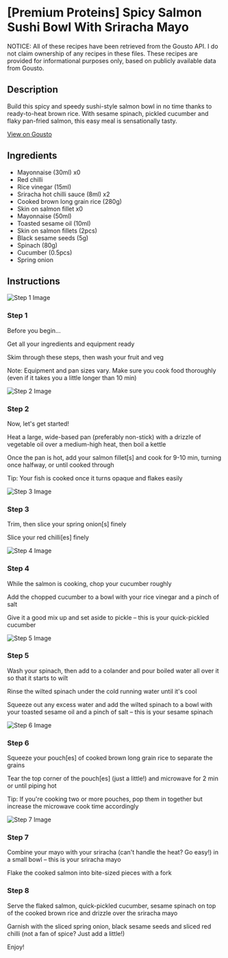 # [Premium Proteins] Spicy Salmon Sushi Bowl With Sriracha Mayo

NOTICE: All of these recipes have been retrieved from the Gousto API. I do not claim ownership of any recipes in these files. These recipes are provided for informational purposes only, based on publicly available data from Gousto.

## Description

Build this spicy and speedy sushi-style salmon bowl in no time thanks to ready-to-heat brown rice. With sesame spinach, pickled cucumber and flaky pan-fried salmon, this easy meal is sensationally tasty. 

[View on Gousto](https://www.gousto.co.uk/recipes/cookbook/premium-proteins-spicy-salmon-sushi-bowl-with-sriracha-mayo)

## Ingredients

- Mayonnaise (30ml) x0
- Red chilli
- Rice vinegar (15ml)
- Sriracha hot chilli sauce (8ml) x2
- Cooked brown long grain rice (280g)
- Skin on salmon fillet x0
- Mayonnaise (50ml)
- Toasted sesame oil (10ml)
- Skin on salmon fillets (2pcs)
- Black sesame seeds (5g)
- Spinach (80g)
- Cucumber (0.5pcs)
- Spring onion

## Instructions

![Step 1 Image](https://production-media.gousto.co.uk/cms/recipe-step-image/Step-1-12-1726498789631-x200.jpg)

### Step 1

Before you begin...

Get all your ingredients and equipment ready

Skim through these steps, then wash your fruit and veg

Note: Equipment and pan sizes vary. Make sure you cook food thoroughly (even if it takes you a little longer than 10 min)

![Step 2 Image](https://production-media.gousto.co.uk/cms/recipe-step-image/step-3-14-1726498800131-x200.jpg)

### Step 2

Now, let's get started!

Heat a large, wide-based pan (preferably non-stick) with a drizzle of vegetable oil over a medium-high heat, then boil a kettle

Once the pan is hot, add your salmon fillet[s] and cook for 9-10 min, turning once halfway, or until cooked through

Tip: Your fish is cooked once it turns opaque and flakes easily

![Step 3 Image](https://production-media.gousto.co.uk/cms/recipe-step-image/step-2-13-1726498805496-x200.jpg)

### Step 3

Trim, then slice your spring onion[s] finely

Slice your red chilli[es] finely

![Step 4 Image](https://production-media.gousto.co.uk/cms/recipe-step-image/step-4-15-1726498815700-x200.jpg)

### Step 4

While the salmon is cooking, chop your cucumber roughly

Add the chopped cucumber to a bowl with your rice vinegar and a pinch of salt

Give it a good mix up and set aside to pickle – this is your quick-pickled cucumber

![Step 5 Image](https://production-media.gousto.co.uk/cms/recipe-step-image/step-5-14-1726498820364-x200.jpg)

### Step 5

Wash your spinach, then add to a colander and pour boiled water all over it so that it starts to wilt

Rinse the wilted spinach under the cold running water until it's cool

Squeeze out any excess water and add the wilted spinach to a bowl with your toasted sesame oil and a pinch of salt – this is your sesame spinach

![Step 6 Image](https://production-media.gousto.co.uk/cms/recipe-step-image/Step-6-15-1726498824575-x200.jpg)

### Step 6

Squeeze your pouch[es] of cooked brown long grain rice to separate the grains

Tear the top corner of the pouch[es]<span class="text-danger"> </span>(just a little!) and microwave for 2 min or until piping hot

Tip: If you're cooking two or more pouches, pop them in together but increase the microwave cook time accordingly

![Step 7 Image](https://production-media.gousto.co.uk/cms/recipe-step-image/step-7-12-1726498828458-x200.jpg)

### Step 7

Combine your mayo with your sriracha (can't handle the heat? Go easy!) in a small bowl – this is your sriracha mayo

Flake the cooked salmon into bite-sized pieces with a fork

### Step 8

Serve the flaked salmon, quick-pickled cucumber, sesame spinach on top of the cooked brown rice and drizzle over the sriracha mayo

Garnish with the sliced spring onion, black sesame seeds and sliced red chilli (not a fan of spice? Just add a little!)

Enjoy!

